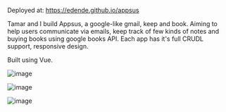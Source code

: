 Deployed at: https://edende.github.io/appsus

Tamar and I build Appsus, a google-like gmail, keep and book.
Aiming to help users communicate via emails, keep track of few kinds of notes and buying books using google books API.
Each app has it's full CRUDL support, responsive design. 

Built using Vue.

![image](https://user-images.githubusercontent.com/93701509/233076440-4de39437-1ec2-4a61-80d0-1a18e4667560.png)

![image](https://user-images.githubusercontent.com/93701509/233076530-c34cbbf2-5f1e-45a3-a88d-64e255316e87.png)

![image](https://user-images.githubusercontent.com/93701509/233077218-370beddb-dff1-40bc-89c1-dab6baca8340.png)

